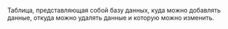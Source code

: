 Таблица, представляющая собой базу данных, куда можно добавлять данные, откуда можно удалять данные и которую можно изменить.
